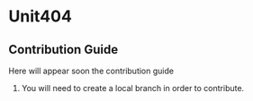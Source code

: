 # Unit404

## Contribution Guide
Here will appear soon the contribution guide

1. You will need to create a local branch in order to contribute.